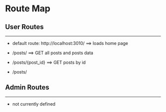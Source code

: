 # Route Map

## User Routes
---

* default route: http://localhost:3010/  ==> loads home page

* /posts/  ==> GET all posts and posts data
* /posts/{post_id} ==> GET posts by id
* /posts/


## Admin Routes
---

* not currently defined